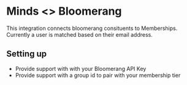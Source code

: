 # Minds <> Bloomerang

This integration connects bloomerang consituents to Memberships. Currently a user is matched based on their email address.

## Setting up

- Provide support with with your Bloomerang API Key
- Provide support with a group id to pair with your membership tier